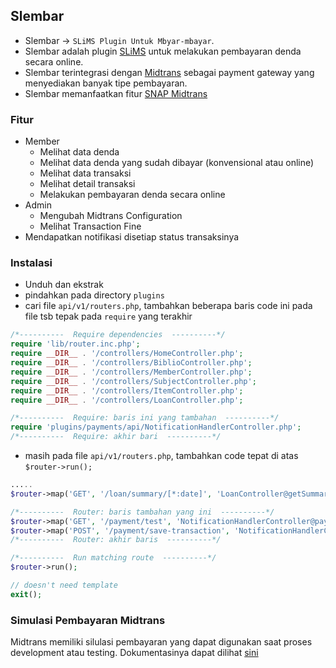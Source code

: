 ## Slembar
- Slembar -> `SLiMS Plugin Untuk Mbyar-mbayar`.
- Slembar adalah plugin [SLiMS](https://slims.web.id/web/) untuk melakukan pembayaran denda secara online.
- Slembar terintegrasi dengan [Midtrans](https://midtrans.com/) sebagai payment gateway yang menyediakan banyak tipe pembayaran.
- Slembar memanfaatkan fitur [SNAP Midtrans](https://snap-docs.midtrans.com/) 

### Fitur
- Member
    - Melihat data denda
    - Melihat data denda yang sudah dibayar (konvensional atau online)
    - Melihat data transaksi
    - Melihat detail transaksi
    - Melakukan pembayaran denda secara online
- Admin
    - Mengubah Midtrans Configuration
    - Melihat Transaction Fine
- Mendapatkan notifikasi disetiap status transaksinya


### Instalasi
- Unduh dan ekstrak
- pindahkan pada directory `plugins`
- cari file `api/v1/routers.php`, tambahkan beberapa baris code ini pada file tsb tepak pada `require` yang terakhir
```php
/*----------  Require dependencies  ----------*/
require 'lib/router.inc.php';
require __DIR__ . '/controllers/HomeController.php';
require __DIR__ . '/controllers/BiblioController.php';
require __DIR__ . '/controllers/MemberController.php';
require __DIR__ . '/controllers/SubjectController.php';
require __DIR__ . '/controllers/ItemController.php';
require __DIR__ . '/controllers/LoanController.php';

/*----------  Require: baris ini yang tambahan  ----------*/
require 'plugins/payments/api/NotificationHandlerController.php';
/*----------  Require: akhir bari  ----------*/
```
- masih pada file `api/v1/routers.php`, tambahkan code tepat di atas `$router->run();`
```php
.....
$router->map('GET', '/loan/summary/[*:date]', 'LoanController@getSummaryDate');

/*----------  Router: baris tambahan yang ini  ----------*/
$router->map('GET', '/payment/test', 'NotificationHandlerController@paymentTest');
$router->map('POST', '/payment/save-transaction', 'NotificationHandlerController@saveTransaction');
/*----------  Router: akhir baris  ----------*/

/*----------  Run matching route  ----------*/
$router->run();

// doesn't need template
exit();
```

### Simulasi Pembayaran Midtrans
Midtrans memiliki silulasi pembayaran yang dapat digunakan saat proses development atau testing. Dokumentasinya dapat dilihat [sini](https://snap-docs.midtrans.com/#testing-credentials)
